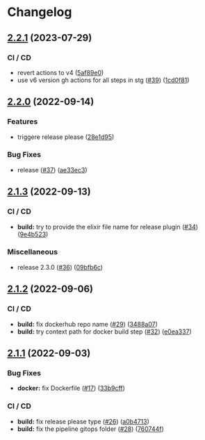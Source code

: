# Changelog

## [2.2.1](https://github.com/aeternity/aerepl_http/compare/v2.2.0...v2.2.1) (2023-07-29)


### CI / CD

* revert actions to v4 ([5af89e0](https://github.com/aeternity/aerepl_http/commit/5af89e0da988956106bb23f8033402d485ebdd2a))
* use v6 version gh actions for all steps in stg ([#39](https://github.com/aeternity/aerepl_http/issues/39)) ([1cd0f81](https://github.com/aeternity/aerepl_http/commit/1cd0f81201fe79ed0dfbd09c593d80e7e7e10df7))

## [2.2.0](https://github.com/aeternity/aerepl_http/compare/v2.1.3...v2.2.0) (2022-09-14)


### Features

* triggere release please ([28e1d95](https://github.com/aeternity/aerepl_http/commit/28e1d959937197e0e23949400904d56819fe2566))


### Bug Fixes

* release ([#37](https://github.com/aeternity/aerepl_http/issues/37)) ([ae33ec3](https://github.com/aeternity/aerepl_http/commit/ae33ec39216a7a188f92cae6f5f0e882152863d7))

## [2.1.3](https://github.com/aeternity/aerepl_http/compare/v2.1.2...v2.1.3) (2022-09-13)


### CI / CD

* **build:** try to provide the elixir file name for release plugin ([#34](https://github.com/aeternity/aerepl_http/issues/34)) ([9e4b523](https://github.com/aeternity/aerepl_http/commit/9e4b52386c9a5d25b5b0fb389542f1d78396c6c1))


### Miscellaneous

* release 2.3.0 ([#36](https://github.com/aeternity/aerepl_http/issues/36)) ([09bfb6c](https://github.com/aeternity/aerepl_http/commit/09bfb6c527d70970d2fd4b5415b1b8bff0e31210))

## [2.1.2](https://github.com/aeternity/aerepl_http/compare/v2.1.1...v2.1.2) (2022-09-06)


### CI / CD

* **build:** fix dockerhub repo name ([#29](https://github.com/aeternity/aerepl_http/issues/29)) ([3488a07](https://github.com/aeternity/aerepl_http/commit/3488a0781fd3c303d8fdbd901c81a90dbf0f17c2))
* **build:** try context path for docker build step ([#32](https://github.com/aeternity/aerepl_http/issues/32)) ([e0ea337](https://github.com/aeternity/aerepl_http/commit/e0ea337af4931fb62470721085e8cd4426ebf02d))

## [2.1.1](https://github.com/aeternity/aerepl_http/compare/v2.1.0...v2.1.1) (2022-09-03)


### Bug Fixes

* **docker:** fix Dockerfile ([#17](https://github.com/aeternity/aerepl_http/issues/17)) ([33b9cff](https://github.com/aeternity/aerepl_http/commit/33b9cffb5e047d9c1d344d63fc97376ef697917c))


### CI / CD

* **build:** fix release please type ([#26](https://github.com/aeternity/aerepl_http/issues/26)) ([a0b4713](https://github.com/aeternity/aerepl_http/commit/a0b47136cdfa04c2e1e666c478e7ce1fbc29037e))
* **build:** fix the pipeline gitops folder ([#28](https://github.com/aeternity/aerepl_http/issues/28)) ([760744f](https://github.com/aeternity/aerepl_http/commit/760744fea7cc94d5ccaaaad03f400a3b68004d8b))
